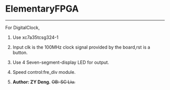 # ElementaryFPGA
---
For DigitalClock,

1. Use xc7a35tcsg324-1

2. Input clk is the 100MHz clock signal provided by the board,rst is a button.

3. Use 4 Seven-segment-display LED for output.

4. Speed control:fre_div module.

5. __Author: ZY Deng.__ ~~OB: SC Liu.~~
